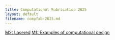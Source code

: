 ```yaml
---
title: Computational Fabrication 2025
layout: default
filename: compfab-2025.md
---
```


[M2: Lasered](https://melohsu.com/compfab-2025/m2)
[M1: Examples of computational design](https://melohsu.com/compfab-2025/m1)
